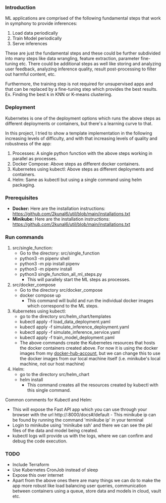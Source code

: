 ### Introduction
ML applications are comprised of the following fundamental steps that work in symphony to provide inferences:
1. Load data periodically
2. Train Model periodically
3. Serve inferences

These are just the fundamental steps and these could be further subdivided into many steps like data wrangling, feature extraction, parameter fine-tuning etc.  There could be additional steps as well like storing and analyzing user feedback, analyzing inference quality, result post-processing to filter out harmful content, etc.

Furthermore, the training step is not required for unsupervised apps and that can be replaced by a fine-tuning step which provides the best results.  Ex. Finding the best k in KNN or K-means clustering.


### Deployment
Kubernetes is one of the deployment options which runs the above steps as different deployments or containers, but there's a learning curve to that.

In this project, I tried to show a template implementation in the following increasing levels of difficulty, and with that increasing levels of quality and robustness of the app:
1. Processes: A single python function with the above steps working in parallel as processes.
2. Docker Compose: Above steps as different docker containers.
3. Kubernetes using kubectl: Above steps as different deployments and containers.
4. Helm: Same as kubectl but using a single command using helm packaging.


### Prerequisites
- **Docker:** Here are the installation instructions: https://github.com/2kunal6/util/blob/main/installations.txt
- **Minikube:** Here are the installation instructions: https://github.com/2kunal6/util/blob/main/installations.txt


### Run commands
1. src/single_function:
    - Go to the directory: src/single_function
    - python3 -m pipenv shell
    - python3 -m pip install pipenv
    - python3 -m pipenv install
    - python3 single_function_all_ml_steps.py
      - This will parallely start the ML steps as processes.
2. src/docker_compose
    - Go to the directory src/docker_compose
    - docker compose up
      - This command will build and run the individual docker images which correspond to the ML steps.
3. Kubernetes using kubectl:
    - go to the directory src/helm_chart/templates
    - kubectl apply -f load_data_deployment.yaml
    - kubectl apply -f simulate_inference_deployment.yaml
    - kubectl apply -f simulate_inference_service.yaml
    - kubectl apply -f train_model_deployment.yaml
    - The above commands create the Kubernetes resources that hosts the docker containers created above.  For now it is using the docker images from my [docker-hub-account](https://hub.docker.com/repositories/2kunal6), but we can change this to use the docker images from our local machine itself (i.e. minikube's local machine, not our host machine)
4. Helm:
   - go to the directory src/helm_chart
   - helm install
     - This command creates all the resources created by kubectl with this single command.

Common comments for Kubectl and Helm:
- This will expose the Fast API app which you can use through your browser with the url http://<minikube-ip>:8000/docs#/default
      - This minikube ip can be found by running the command 'minikube ip' in your terminal
- Login to minikube using 'minikube ssh' and there we can see the pkl files of the data and model being created.
- kubectl logs <podname> will provide us with the logs, where we can confirm and debug the code execution.


### TODO
- Include Terraform
- Use Kubernetes CronJob instead of sleep
- Expose this over internet
- Apart from the above ones there are many things we can do to make the app more robust like load balancing user queries, communication between containers using a queue, store data and models in cloud, vault etc.
